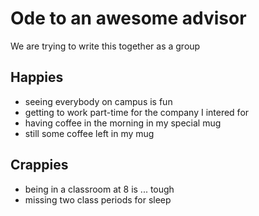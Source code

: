 # Ode to an awesome advisor
We are trying to write this together as a group


## Happies

- seeing everybody on campus is fun
- getting to work part-time for the company I intered for
- having coffee in the morning in my special mug
- still some coffee left in my mug

## Crappies

- being in a classroom at 8 is ... tough
- missing two class periods for sleep